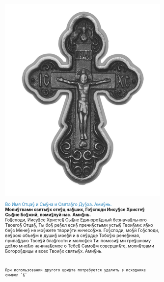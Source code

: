 <span id="cross-orthodox">![Cross Orthodox](assets/img/000.png)</span>

<span style="color: #2C87BF;">Во Имя Отца§ и Сы§на и Свята§го Ду§ха. Ами§нь.</span>
<br>
**Моли§твами святы§х оте§ц на§ших, Го§споди Иису§се Христе§ Сы§не Бо§жий, поми§луй нас. Ами§нь.**
<br>
Го§споди, Иису§се Христе§ Сы§не Единоро§дный безнача§льного Твоего§ Отца§, Ты бо§ ре§кл еси§ пречи§стыми усты§ Твои§ми: я§ко бе§з Мене§ не мо§жете твори§ти ничесо§же. Го§споди, мо§й Го§споди, ве§рою объе§м в души§ мое§й и в се§рдце Тобо§ю рече§нная, припа§даю Твое§й бла§гоcти и молю§ся Ти: помози§ ми гре§шному де§ло мно§ю начина§емое о Тебе§ Само§м соверши§те, моли§твами Богоро§дицы и всех Твои§х святы§х. Ами§нь.

<br>

	При использовании другого шрифта потребуется удалить в исходнике символ `§`
